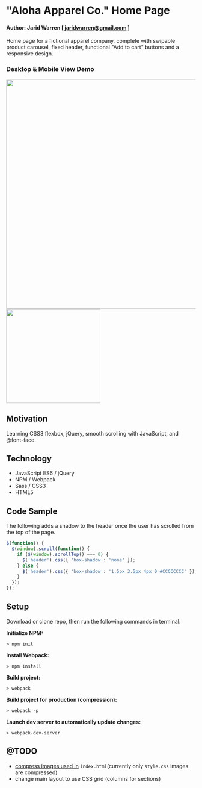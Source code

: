 # "Aloha Apparel Co." Home Page

#### Author: Jarid Warren [ <jaridwarren@gmail.com> ]

Home page for a fictional apparel company, complete with swipable product carousel, fixed header, functional "Add to cart" buttons and a responsive design.

### Desktop & Mobile View Demo

<img src="./assets/images/demo.gif" width="610"><img src="./assets/images/mobile-demo.gif" width="250">

## Motivation

Learning CSS3 flexbox, jQuery, smooth scrolling with JavaScript, and @font-face.

## Technology

- JavaScript ES6 / jQuery
- NPM / Webpack
- Sass / CSS3
- HTML5

## Code Sample

The following adds a shadow to the header once the user has scrolled from the top of the page.

```javascript
$(function() {
  $(window).scroll(function() {
    if ($(window).scrollTop() === 0) {
      $('header').css({ 'box-shadow': 'none' });
    } else {
      $('header').css({ 'box-shadow': '1.5px 3.5px 4px 0 #CCCCCCCC' });
    }
  });
});
```

## Setup

Download or clone repo, then run the following commands in terminal:

**Initialize NPM:**

`> npm init`

**Install Webpack:**

`> npm install`

**Build project:**

`> webpack`

**Build project for production (compression):**

`> webpack -p`

**Launch dev server to automatically update changes:**

`> webpack-dev-server`

## @TODO

- [compress images used in](https://medium.com/a-beginners-guide-for-webpack-2/handling-images-e1a2a2c28f8d) `index.html`(currently only `style.css` images are compressed)
- change main layout to use CSS grid (columns for sections)
